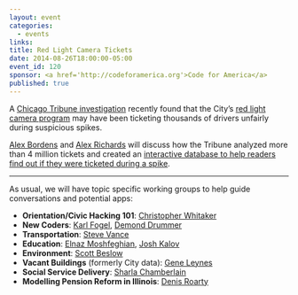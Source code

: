 ```yaml
---
layout: event
categories: 
  - events
links:
title: Red Light Camera Tickets
date: 2014-08-26T18:00:00-05:00
event_id: 120
sponsor: <a href='http://codeforamerica.org'>Code for America</a>
published: true
---
```


A [Chicago Tribune investigation](http://www.chicagotribune.com/news/local/ct-red-light-camera-ticket-spikes-met-20140717,0,704793.story) recently found that the City’s [red light camera program](http://www.cityofchicago.org/city/en/depts/cdot/supp_info/red-light_cameraenforcement.html) may have been ticketing thousands of drivers unfairly during suspicious spikes. 

[Alex Bordens](https://twitter.com/alexbordens) and [Alex Richards](https://twitter.com/alexrichards) will discuss how the Tribune analyzed more than 4 million tickets and created an [interactive database to help readers find out if they were ticketed during a spike](http://apps.chicagotribune.com/news/local/red-light-camera-tickets/).

---

As usual, we will have topic specific working groups to help guide conversations and potential apps:

* __Orientation/Civic Hacking 101__: [Christopher Whitaker](https://twitter.com/CivicWhitaker)
* __New Coders__: [Karl Fogel](https://twitter.com/kfogel), [Demond Drummer](https://twitter.com/citizendrummer)
* __Transportation__: [Steve Vance](https://twitter.com/stevevance)
* __Education__: [Elnaz Moshfeghian](https://twitter.com/elnazem), [Josh Kalov](https://twitter.com/shua123)
* __Environment__: [Scott Beslow](https://twitter.com/sbeslow)
* __Vacant Buildings__ (formerly City data): [Gene Leynes](https://twitter.com/Geneorama)
* __Social Service Delivery__: [Sharla Chamberlain](https://twitter.com/sharlalikesyou)
* __Modelling Pension Reform in Illinois__: [Denis Roarty](https://www.linkedin.com/pub/denis-roarty/30/b0/394)